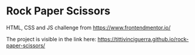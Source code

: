 # Rock Paper Scissors
HTML, CSS and JS challenge from https://www.frontendmentor.io/

The project is visible in the link here:
https://tittivinciguerra.github.io/rock-paper-scissors/
